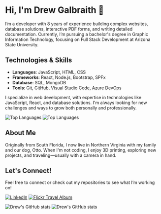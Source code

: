 # Hi, I'm Drew Galbraith 👋

I’m a developer with 8 years of experience building complex websites, database solutions, interactive PDF forms, and writing detailed documentation. Currently, I’m pursuing a bachelor's degree in Graphic Information Technology, focusing on Full Stack Development at Arizona State University. 

## Technologies & Skills
- **Languages**: JavaScript, HTML, CSS
- **Frameworks**: React, Node.js, Bootstrap, SPFx
- **Database**: SQL, MongoDB
- **Tools**: Git, GitHub, Visual Studio Code, Azure DevOps

I specialize in web development, with expertise in technologies like JavaScript, React, and database solutions. I'm always looking for new challenges and ways to grow both personally and professionally.

![Top Languages](https://github-readme-stats.vercel.app/api/top-langs/?username=drew-galbraith&layout=compact)
![Top Languages](https://github-readme-stats.vercel.app/api/top-langs/?username=drew0716&layout=compact)


## About Me
Originally from South Florida, I now live in Northern Virginia with my family and our dog, Otto. When I'm not coding, I enjoy 3D printing, exploring new projects, and traveling—usually with a camera in hand.

## Let's Connect!
Feel free to connect or check out my repositories to see what I’m working on!

[![LinkedIn](https://img.shields.io/badge/LinkedIn-Drew%20Galbraith-blue)](https://www.linkedin.com/in/scubadrew0716/)
[![Flickr Travel Album](https://img.shields.io/badge/Flickr-Travel%20Album-orange)](https://www.flickr.com/photos/drew-galbraith/albums/)


![Drew's GitHub stats](https://github-readme-stats.vercel.app/api?username=drew-galbraith&show_icons=true&theme=transparent)
![Drew's GitHub stats](https://github-readme-stats.vercel.app/api?username=drew0716&show_icons=true&theme=transparent)